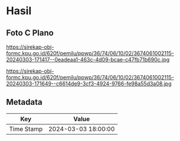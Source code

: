 # Hasil

## Foto C Plano

https://sirekap-obj-formc.kpu.go.id/620f/pemilu/ppwp/36/74/06/10/02/3674061002115-20240303-171417--0eadeaa1-463c-4d09-bcae-c47fb71b690c.jpg

https://sirekap-obj-formc.kpu.go.id/620f/pemilu/ppwp/36/74/06/10/02/3674061002115-20240303-171649--c6614de9-3cf3-4924-9766-fe98a55d3a08.jpg


## Metadata

| Key        | Value               |
| ---------- | ------------------- |
| Time Stamp | 2024-03-03 18:00:00 |



